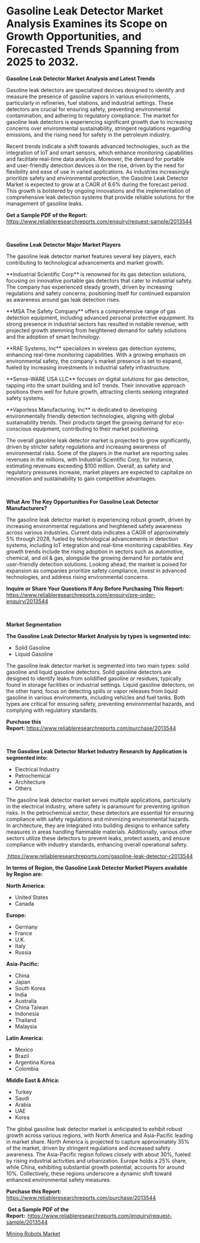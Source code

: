 <p><h1>Gasoline Leak Detector Market Analysis Examines its Scope on Growth Opportunities, and Forecasted Trends Spanning from 2025 to 2032.</h1></p><p><strong>Gasoline Leak Detector Market Analysis and Latest Trends</strong></p>
<p><p>Gasoline leak detectors are specialized devices designed to identify and measure the presence of gasoline vapors in various environments, particularly in refineries, fuel stations, and industrial settings. These detectors are crucial for ensuring safety, preventing environmental contamination, and adhering to regulatory compliance. The market for gasoline leak detectors is experiencing significant growth due to increasing concerns over environmental sustainability, stringent regulations regarding emissions, and the rising need for safety in the petroleum industry.</p><p>Recent trends indicate a shift towards advanced technologies, such as the integration of IoT and smart sensors, which enhance monitoring capabilities and facilitate real-time data analysis. Moreover, the demand for portable and user-friendly detection devices is on the rise, driven by the need for flexibility and ease of use in varied applications. As industries increasingly prioritize safety and environmental protection, the Gasoline Leak Detector Market is expected to grow at a CAGR of 6.6% during the forecast period. This growth is bolstered by ongoing innovations and the implementation of comprehensive leak detection systems that provide reliable solutions for the management of gasoline leaks.</p></p>
<p><strong>Get a Sample PDF of the Report:&nbsp;</strong> <a href="https://www.reliableresearchreports.com/enquiry/request-sample/2013544?utm_campaign=3543&utm_medium=2&utm_source=Github&utm_content=ia&utm_term=10042025&utm_id=gasoline-leak-detector">https://www.reliableresearchreports.com/enquiry/request-sample/2013544</a></p>
<p>&nbsp;</p>
<p><strong>Gasoline Leak Detector Major Market Players</strong></p>
<p><p>The gasoline leak detector market features several key players, each contributing to technological advancements and market growth. </p><p>**Industrial Scientific Corp** is renowned for its gas detection solutions, focusing on innovative portable gas detectors that cater to industrial safety. The company has experienced steady growth, driven by increasing regulations and safety concerns, positioning itself for continued expansion as awareness around gas leak detection rises.</p><p>**MSA The Safety Company** offers a comprehensive range of gas detection equipment, including advanced personal protective equipment. Its strong presence in industrial sectors has resulted in notable revenue, with projected growth stemming from heightened demand for safety solutions and the adoption of smart technology.</p><p>**RAE Systems, Inc** specializes in wireless gas detection systems, enhancing real-time monitoring capabilities. With a growing emphasis on environmental safety, the company's market presence is set to expand, fueled by increasing investments in industrial safety infrastructure.</p><p>**Sense-WARE USA LLC** focuses on digital solutions for gas detection, tapping into the smart building and IoT trends. Their innovative approach positions them well for future growth, attracting clients seeking integrated safety systems.</p><p>**Vaporless Manufacturing, Inc** is dedicated to developing environmentally friendly detection technologies, aligning with global sustainability trends. Their products target the growing demand for eco-conscious equipment, contributing to their market positioning.</p><p>The overall gasoline leak detector market is projected to grow significantly, driven by stricter safety regulations and increasing awareness of environmental risks. Some of the players in the market are reporting sales revenues in the millions, with Industrial Scientific Corp, for instance, estimating revenues exceeding $100 million. Overall, as safety and regulatory pressures increase, market players are expected to capitalize on innovation and sustainability to gain competitive advantages.</p></p>
<p>&nbsp;</p>
<p><strong>What Are The Key Opportunities For Gasoline Leak Detector Manufacturers?</strong></p>
<p><p>The gasoline leak detector market is experiencing robust growth, driven by increasing environmental regulations and heightened safety awareness across various industries. Current data indicates a CAGR of approximately 5% through 2028, fueled by technological advancements in detection systems, including IoT integration and real-time monitoring capabilities. Key growth trends include the rising adoption in sectors such as automotive, chemical, and oil & gas, alongside the growing demand for portable and user-friendly detection solutions. Looking ahead, the market is poised for expansion as companies prioritize safety compliance, invest in advanced technologies, and address rising environmental concerns.</p></p>
<p><strong>Inquire or Share Your Questions If Any Before Purchasing This Report:</strong> <a href="https://www.reliableresearchreports.com/enquiry/pre-order-enquiry/2013544?utm_campaign=3543&utm_medium=2&utm_source=Github&utm_content=ia&utm_term=10042025&utm_id=gasoline-leak-detector">https://www.reliableresearchreports.com/enquiry/pre-order-enquiry/2013544</a></p>
<p>&nbsp;</p>
<p><strong>Market Segmentation</strong></p>
<p><strong>The Gasoline Leak Detector Market Analysis by types is segmented into:</strong></p>
<p><ul><li>Solid Gasoline</li><li>Liquid Gasoline</li></ul></p>
<p><p>The gasoline leak detector market is segmented into two main types: solid gasoline and liquid gasoline detectors. Solid gasoline detectors are designed to identify leaks from solidified gasoline or residues, typically found in storage facilities or industrial settings. Liquid gasoline detectors, on the other hand, focus on detecting spills or vapor releases from liquid gasoline in various environments, including vehicles and fuel tanks. Both types are critical for ensuring safety, preventing environmental hazards, and complying with regulatory standards.</p></p>
<p><strong>Purchase this Report:&nbsp;</strong><a href="https://www.reliableresearchreports.com/purchase/2013544?utm_campaign=3543&utm_medium=2&utm_source=Github&utm_content=ia&utm_term=10042025&utm_id=gasoline-leak-detector">https://www.reliableresearchreports.com/purchase/2013544</a></p>
<p>&nbsp;</p>
<p><strong>The Gasoline Leak Detector Market Industry Research by Application is segmented into:</strong></p>
<p><ul><li>Electrical Industry</li><li>Petrochemical</li><li>Architecture</li><li>Others</li></ul></p>
<p><p>The gasoline leak detector market serves multiple applications, particularly in the electrical industry, where safety is paramount for preventing ignition risks. In the petrochemical sector, these detectors are essential for ensuring compliance with safety regulations and minimizing environmental hazards. In architecture, they are integrated into building designs to enhance safety measures in areas handling flammable materials. Additionally, various other sectors utilize these detectors to prevent leaks, protect assets, and ensure compliance with industry standards, enhancing overall operational safety.</p></p>
<p><a href="https://www.reliableresearchreports.com/gasoline-leak-detector-r2013544?utm_campaign=3543&utm_medium=2&utm_source=Github&utm_content=ia&utm_term=10042025&utm_id=gasoline-leak-detector">&nbsp;https://www.reliableresearchreports.com/gasoline-leak-detector-r2013544</a></p>
<p><strong>In terms of Region, the Gasoline Leak Detector Market Players available by Region are:</strong></p>
<p>
    <p> <strong> North America: </strong>
        <ul>
            <li>United States</li>
            <li>Canada</li>
        </ul>
        </p> 
    <p> <strong> Europe: </strong>
        <ul>
            <li>Germany</li>
            <li>France</li>
            <li>U.K.</li>
            <li>Italy</li>
            <li>Russia</li>
        </ul>
        </p> 
    <p> <strong> Asia-Pacific: </strong>
        <ul>
            <li>China</li>
            <li>Japan</li>
            <li>South Korea</li>
            <li>India</li>
            <li>Australia</li>
            <li>China Taiwan</li>
            <li>Indonesia</li>
            <li>Thailand</li>
            <li>Malaysia</li>
        </ul>
        </p> 
    <p> <strong> Latin America: </strong>
        <ul>
            <li>Mexico</li>
            <li>Brazil</li>
            <li>Argentina Korea</li>
            <li>Colombia</li>
        </ul>
        </p> 
    <p> <strong> Middle East & Africa: </strong>
        <ul>
            <li>Turkey</li>
            <li>Saudi</li>
            <li>Arabia</li>
            <li>UAE</li>
            <li>Korea</li>
        </ul>
    </p>
    </p>
<p><p>The global gasoline leak detector market is anticipated to exhibit robust growth across various regions, with North America and Asia-Pacific leading in market share. North America is projected to capture approximately 35% of the market, driven by stringent regulations and increased safety awareness. The Asia-Pacific region follows closely with about 30%, fueled by rising industrial activities and urbanization. Europe holds a 25% share, while China, exhibiting substantial growth potential, accounts for around 10%. Collectively, these regions underscore a dynamic shift toward enhanced environmental safety measures.</p></p>
<p><strong>Purchase this Report: </strong><a href="https://www.reliableresearchreports.com/purchase/2013544?utm_campaign=3543&utm_medium=2&utm_source=Github&utm_content=ia&utm_term=10042025&utm_id=gasoline-leak-detector">https://www.reliableresearchreports.com/purchase/2013544</a></p>
<p>&nbsp;<strong>Get a Sample PDF of the Report:&nbsp;&nbsp;</strong><a href="https://www.reliableresearchreports.com/enquiry/request-sample/2013544?utm_campaign=3543&utm_medium=2&utm_source=Github&utm_content=ia&utm_term=10042025&utm_id=gasoline-leak-detector">https://www.reliableresearchreports.com/enquiry/request-sample/2013544</a></p>
<p><strong></strong></p>
<p><p><a href="https://github.com/mudgeadamsvx/Market-Research-Report-List-1/blob/main/mining-robots-market.md?utm_campaign=3543&utm_medium=2&utm_source=Github&utm_content=ia&utm_term=10042025&utm_id=gasoline-leak-detector">Mining Robots Market</a></p></p>